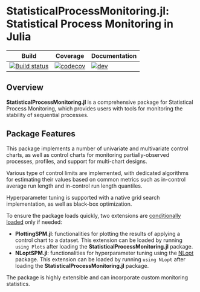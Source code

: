 # StatisticalProcessMonitoring.jl: Statistical Process Monitoring in Julia

| Build | Coverage | Documentation |
|-------|----------|---------------|
| [![Build status](https://github.com/DedZago/StatisticalProcessMonitoring.jl/actions/workflows/CI.yml/badge.svg?branch=main)](https://github.com/DedZago/StatisticalProcessMonitoring.jl/actions/workflows/CI.yml?query=branch%3Amain)| [![codecov](https://codecov.io/gh/DedZago/StatisticalProcessMonitoring.jl/graph/badge.svg?token=F1KFUFLD9A)](https://codecov.io/gh/DedZago/StatisticalProcessMonitoring.jl)| [![dev](https://img.shields.io/badge/docs-dev-blue.svg)](https://DedZago.github.io/StatisticalProcessMonitoring.jl/dev/)|



## Overview

**StatisticalProcessMonitoring.jl** is a comprehensive package for Statistical Process Monitoring, which provides users with tools for monitoring the stability of sequential processes.

## Package Features

This package implements a number of univariate and multivariate control charts, as well as control charts for monitoring partially-observed processes, profiles, and support for multi-chart designs.

Various type of control limits are implemented, with dedicated algorithms for estimating their values based on common metrics such as in-control average run length and in-control run length quantiles.

Hyperparameter tuning is supported with a native grid search implementation, as well as black-box optimization.

To ensure the package loads quickly, two extensions are [conditionally loaded](https://pkgdocs.julialang.org/v1/creating-packages/#Conditional-loading-of-code-in-packages-(Extensions)) only if needed:

* **PlottingSPM.jl**: functionalities for plotting the results of applying a control chart to a dataset. This extension can be loaded by running `using Plots` after loading the **StatisticalProcessMonitoring.jl** package.
* **NLoptSPM.jl**: functionalities for hyperparameter tuning using the [NLopt](https://github.com/JuliaOpt/NLopt.jl) package. This extension can be loaded by running `using NLopt` after loading the **StatisticalProcessMonitoring.jl** package.

The package is highly extensible and can incorporate custom monitoring statistics.

